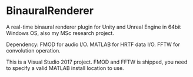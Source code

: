 # BinauralRenderer
A real-time binaural renderer plugin for Unity and Unreal Engine in 64bit Windows OS, also my MSc research project.

Dependency:
FMOD for audio I/O.
MATLAB for HRTF data I/O.
FFTW for convolution operation.

This is a Visual Studio 2017 project. FMOD and FFTW is shipped, you need to specify a valid MATLAB install location to use.
